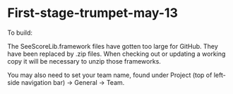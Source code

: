 # First-stage-trumpet-may-13

To build:

The SeeScoreLib.framework files have gotten too large for GitHub.
They have been replaced by .zip files.
When checking out or updating a working copy it will be necessary to unzip those frameworks.

You may also need to set your team name, found under Project (top of left-side navigation bar) -> General -> Team.
